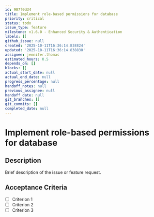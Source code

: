 ```yaml
---
id: 907f0d34
title: Implement role-based permissions for database
priority: critical
status: todo
issue_type: feature
milestone: v1.6.0 - Enhanced Security & Authentication
labels: []
github_issue: null
created: '2025-10-11T16:36:14.838824'
updated: '2025-10-11T16:36:14.838830'
assignee: jennifer.thomas
estimated_hours: 0.5
depends_on: []
blocks: []
actual_start_date: null
actual_end_date: null
progress_percentage: null
handoff_notes: null
previous_assignee: null
handoff_date: null
git_branches: []
git_commits: []
completed_date: null
---
```


# Implement role-based permissions for database

## Description

Brief description of the issue or feature request.

## Acceptance Criteria

- [ ] Criterion 1
- [ ] Criterion 2
- [ ] Criterion 3